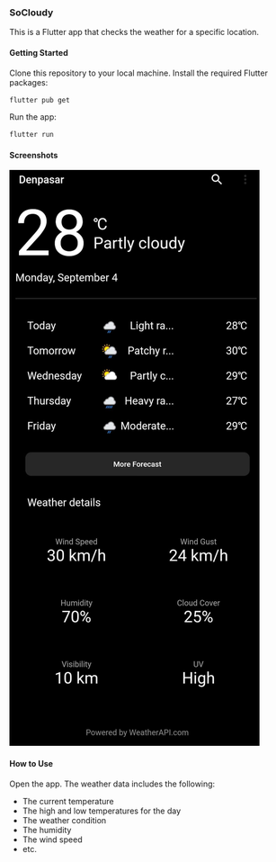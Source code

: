 ### SoCloudy
This is a Flutter app that checks the weather for a specific location.

#### Getting Started
Clone this repository to your local machine. Install the required Flutter packages:
```sh
flutter pub get
```
Run the app:
```sh
flutter run
```

#### Screenshots
![App Screenshot](https://github.com/BagoesPantera/socloudy/blob/main/screenshots/socloudyss.jpg?raw=true)

#### How to Use
Open the app. The weather data includes the following:

* The current temperature
* The high and low temperatures for the day
* The weather condition
* The humidity
* The wind speed
* etc.